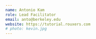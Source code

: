 ```yaml
---
name: Antonio Kam
role: Lead Facilitator
email: anto@berkeley.edu
website: https://tutorial.rouxers.com
# photo: kevin.jpg
---
```



